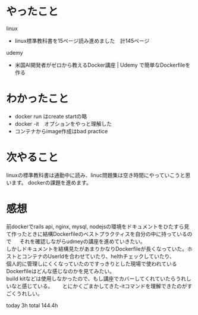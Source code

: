 # やったこと
linux
- linux標準教科書を15ページ読み進めました　計145ページ

udemy
- 米国AI開発者がゼロから教えるDocker講座 | Udemy で簡単なDockerfileを作る

# わかったこと
- docker run はcreate startの略
- docker -it　オプションをやっと理解した
- コンテナからimage作成はbad practice

# 次やること
linuxの標準教科書は通勤中に読み、linuc問題集は空き時間にやっていこうと思います。
dockerの課題を進めます。

# 感想
前dockerでrails api, nginx, mysql, nodejsの環境をドキュメントをひたすら見て作ったときに結構Dockerfileのベストプラクティスを自分の中に持っているので    　
それを確認しながらudmeyの講座を進めていきたい。　　    
しかしドキュメントを結構見たがあまりかなりDockerfileが長くなっていた。ホストとコンテナのUserIdを合わせていたり、helthチェックしていたり、  
個人的に管理しにくくなっていたのですっきりとした現場で使われているDockerfileはどんな感じなのかを見てみたい。  
build kitなどは使用しなかったので、もし講座でカバーしてくれていたらうれしいなと感じている。　　
とにかくごまかしてきた-itコマンドを理解できたのがすごくうれしい。  

today 3h
total 144.4h
